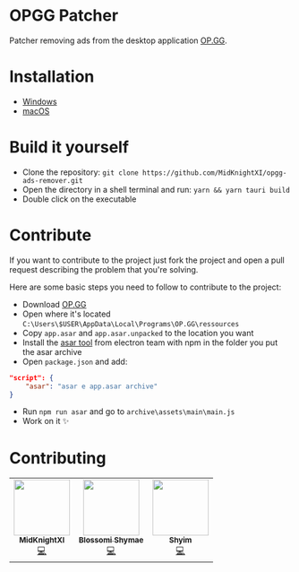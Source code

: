# OPGG Patcher

Patcher removing ads from the desktop application [OP.GG](https://op.gg/desktop/?utm_source=opgg&utm_medium=button&utm_campaign=global).

# Installation

* [Windows](https://github.com/MidKnightXI/opgg-ads-remover/releases/download/master/OPGG.Patcher_2.1.0.msi)
* [macOS](https://github.com/MidKnightXI/opgg-ads-remover/releases/download/master/OPGG.Patcher_2.1.0.dmg)

# Build it yourself

* Clone the repository: `git clone https://github.com/MidKnightXI/opgg-ads-remover.git`
* Open the directory in a shell terminal and run: `yarn && yarn tauri build`
* Double click on the executable

# Contribute

If you want to contribute to the project just fork the project and open a pull request describing the problem that you're solving.

Here are some basic steps you need to follow to contribute to the project:
- Download [OP.GG](https://op.gg/desktop/?utm_source=opgg&utm_medium=button&utm_campaign=global)
- Open where it's located `C:\Users\$USER\AppData\Local\Programs\OP.GG\ressources`
- Copy `app.asar` and `app.asar.unpacked` to the location you want
- Install the [asar tool](https://github.com/electron/asar) from electron team with npm in the folder you put the asar archive
- Open `package.json` and add:
```json
"script": {
    "asar": "asar e app.asar archive"
}
```
- Run `npm run asar` and go to `archive\assets\main\main.js`
- Work on it ✨

# Contributing

<!-- Do not remove or modify this section -->
<table>
  <tr>
    <td align="center"><a href="https://github.com/MidKnightXI"><img src="https://avatars.githubusercontent.com/u/35759490?v=4" width="100px;" alt=""/><br /><sub><b> MidKnightXI </b></sub></a><br /><a href="https://github.com/MidKnightXI/opgg-ads-remover/commits?author=MidKnightXI" title="Code">💻</a></td>
    <td align="center"><a href="https://github.com/BlossomiShymae"><img src="https://avatars.githubusercontent.com/u/87099578?v=4" width="100px;" alt=""/><br /><sub><b> Blossomi Shymae </b></sub></a><br /><a href="https://github.com/MidKnightXI/opgg-ads-remover/commits?author=MissUwuieTime" title="Code">💻</a></td>
    <td align="center"><a href="https://github.com/Shyim"><img src="https://avatars.githubusercontent.com/u/6224096?v=4" width="100px;" alt=""/><br /><sub><b> Shyim </b></sub></a><br /><a href="https://github.com/shyim/op-gg-remove-ads" title="Code">💻</a></td>
  </tr>
</table>
